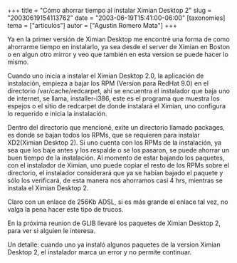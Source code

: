 +++
title = "Cómo ahorrar tiempo al instalar Ximian Desktop 2"
slug = "20030619154113762"
date = "2003-06-19T15:41:00-06:00"
[taxonomies]
tema = ["articulos"]
autor = ["Agustin Romero Mata"]
+++

Ya en la primer versión de Ximian Desktop me encontré una forma de como
ahorrarme tiempo en instalarlo, ya sea desde el server de Ximian en
Boston o en algun otro mirror y veo que también en esta version se puede
hacer lo mismo.

<!-- more -->
Cuando uno inicia a instalar el Ximian Desktop 2.0, la aplicación de
instalación, empieza a bajar los RPM (Version para RedHat 9.0) en el
directorio /var/cache/redcarpet, ahí se encuentra el instalador que baja
uno de internet, se llama, installer-i386, este es el programa que
muestra los espejos o el sitio de redcarpet de donde instalará el
Ximian, uno configura lo requerido e inicia la instalación.

Dentro del directorio que mencioné, exite un directorio llamado
packages, es donde se bajan todos los RPMs, que se requieren para
instalar XD2(Ximian Desktop 2). Si uno cuenta con los RPMs de la
instalación, ya sea que los baje antes y los respalde o se los pasaron,
se puede ahorrar un buen tiempo de la instalación. Al momento de estar
bajando los paquetes, con el instalador de Ximian, uno puede copiar el
resto de los RPMs sobre el directorio, el instalador considerará que ya
se habían bajado el paquete y sólo los verificará, de esta manera nos
ahorramos casi 4 hrs, mientras se instala el Ximian Desktop 2.

Claro con un enlace de 256Kb ADSL, si es más grande el enlace tal vez,
no valga la pena hacer este tipo de trucos.

En la próxima reunion de GLIB llevaré los paquetes de Ximian Desktop 2,
para ver si alguien le interesa.

Un detalle: cuando uno ya instaló algunos paquetes de la version Ximian
Desktop 2, el instalador marca un error y no permite continuar.
